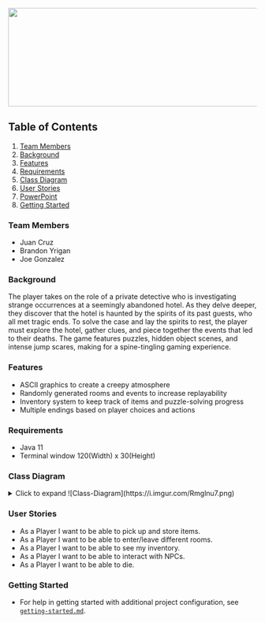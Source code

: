 <p align="center">
  <img width="760" height="200" src="https://i.imgur.com/b3n1551.png">
</p>

[//]: # (## Table of contents)

[//]: # (1. Team Members)

[//]: # (2. Requirements)

[//]: # (3. User Stores)

[//]: # (4. Some Image Here)

<!-- TABLE OF CONTENTS -->
## Table of Contents
[//]: # (  <summary>Table of Contents</summary>)
  <ol>
    <li>
      <a href="#team-members">Team Members</a>
    </li>
    <li>
      <a href="#background">Background</a>
    </li>
    <li><a href="#features">Features</a></li>
    <li><a href="#requirements">Requirements</a></li>
    <li><a href="#class-diagram">Class Diagram</a></li>
    <li><a href="#user-stories">User Stories</a></li>
    <li><a href="#user-stories"><a href="https://docs.google.com/presentation/">PowerPoint</a></a></li>
    <li><a href="#getting-started">Getting Started</a></li>

  </ol>

### Team Members
+ Juan Cruz
+ Brandon Yrigan
+ Joe Gonzalez


### Background
The player takes on the role of a private detective who is investigating strange occurrences at a seemingly abandoned hotel. As they delve deeper, they discover that the hotel is haunted by the spirits of its past guests, who all met tragic ends. To solve the case and lay the spirits to rest, the player must explore the hotel, gather clues, and piece together the events that led to their deaths. The game features puzzles, hidden object scenes, and intense jump scares, making for a spine-tingling gaming experience.


### Features
+ ASCII graphics to create a creepy atmosphere
+ Randomly generated rooms and events to increase replayability
+ Inventory system to keep track of items and puzzle-solving progress
+ Multiple endings based on player choices and actions

### Requirements
+ Java 11
+ Terminal window 120(Width) x 30(Height)

### Class Diagram

<details>
<summary>
Click to expand
![Class-Diagram](https://i.imgur.com/Rmglnu7.png)
</summary>
![Class-Diagram](https://i.imgur.com/Rmglnu7.png)
</details>

### User Stories
+ As a Player I want to be able to pick up and store items.
+ As a Player I want to be able to enter/leave different rooms.
+ As a Player I want to be able to see my inventory.
+ As a Player I want to be able to interact with NPCs.
+ As a Player I want to be able to die.


### Getting Started
- For help in getting started with additional project configuration, see [`getting-started.md`](getting-started.md).
